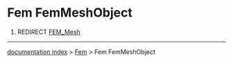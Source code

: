 # Fem FemMeshObject
1.  REDIRECT [FEM\_Mesh](FEM_Mesh.md)

---
[documentation index](../README.md) > [Fem](Fem_Workbench.md) > Fem FemMeshObject
